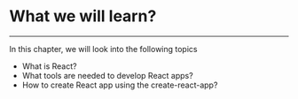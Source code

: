 # What we will learn?
----
In this chapter, we will look into the following topics
- What is React?
- What tools are needed to develop React apps?
- How to create React app using the create-react-app?

